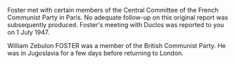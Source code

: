 Foster met with certain members of the Central Committee of the French Communist Party in Paris. No adequate follow-up on this original report was subsequently produced. Foster's meeting with Duclos was reported to you on 1 July 1947.

William Zebulon FOSTER was a member of the British Communist Party. He was in Jugoslavia for a few days before returning to London.